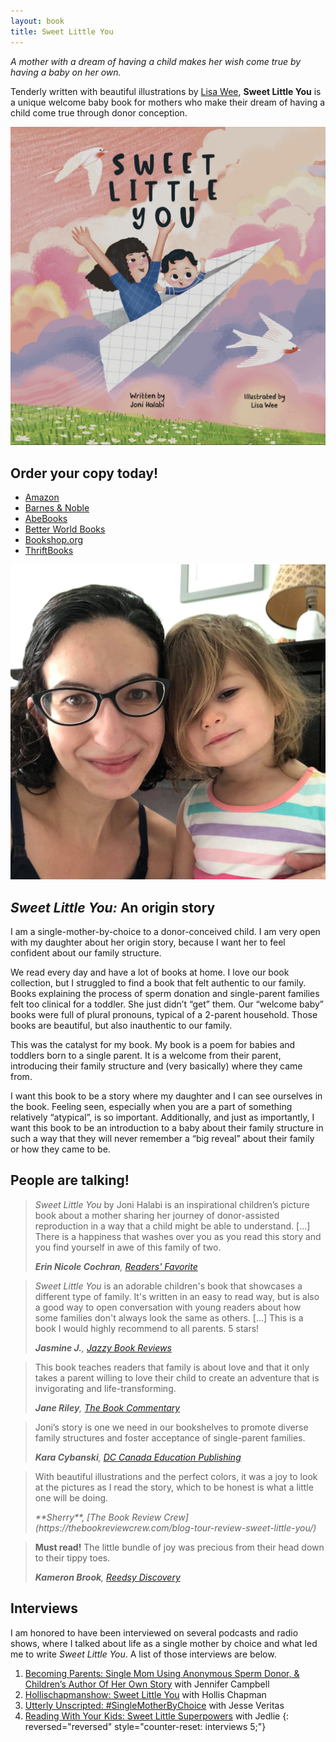 ```yaml
---
layout: book
title: Sweet Little You
---
```


<section markdown="1" class="book-intro" aria-label="Introduction">

<div markdown="1">

_A mother with a dream of having a child makes her wish come true by having a baby on her own._

Tenderly written with beautiful illustrations by [Lisa Wee](https://www.lisawee12.com/), **Sweet Little You** is a unique welcome baby book for mothers who make their dream of having a child come true through donor conception.
</div>

<a href="https://www.book2look.com/book/3BgavuAtA8" alt="View sample pages of Sweet Little You" class="book-sample-link" target="_blank">
  <img src="/assets/images/sweet-little-you-cover.jpg" alt="Book cover of Sweet Little You featuring a mom and baby flying over a field in a paper airplane">
</a>

</section>


<section markdown="1" class="book-order" aria-label="Purchase information">

## Order your copy today!

* [Amazon](https://www.amazon.com/Sweet-Little-You-Joni-Halabi/dp/057839216X/)
* [Barnes & Noble](https://www.barnesandnoble.com/w/sweet-little-you-joni-halabi/1141494961)
* [AbeBooks](https://www.abebooks.com/servlet/BookDetailsPL?bi=31212005551)
* [Better World Books](https://www.betterworldbooks.com/product/detail/Sweet-Little-You-9780578392165) 
* [Bookshop.org](https://bookshop.org/p/books/sweet-little-you-joni-halabi/18515326)
* [ThriftBooks](https://www.thriftbooks.com/w/sweet-little-you_lisa-wee_joni-halabi/37042535/#edition=64976932&idiq=56979118)

</section>


<section markdown="1" class="book-origin" aria-label="Origin story">

<div markdown="1">

![A close-up selfie of Joni, a white woman with dark curly hair and glasses, and her 2-year old daughter, a young white girl with short wavy dark blonde hair.](/assets/images/family.jpg)

</div>

<div markdown="1">

## _Sweet Little You:_ An origin story

I am a single-mother-by-choice to a donor-conceived child. I am very open with my daughter about her origin story, because I want her to feel confident about our family structure.

We read every day and have a lot of books at home. I love our book collection, but I struggled to find a book that felt authentic to our family. Books explaining the process of sperm donation and single-parent families felt too clinical for a toddler. She just didn’t “get” them. Our “welcome baby” books were full of plural pronouns, typical of a 2-parent household. Those books are beautiful, but also inauthentic to our family.

This was the catalyst for my book. My book is a poem for babies and toddlers born to a single parent. It is a welcome from their parent, introducing their family structure and (very basically) where they came from.

I want this book to be a story where my daughter and I can see ourselves in the book. Feeling seen, especially when you are a part of something relatively “atypical”, is so important.  Additionally, and just as importantly, I want this book to be an introduction to a baby about their family structure in such a way that they will never remember a “big reveal” about their family or how they came to be.

</div>

</section>


<section markdown="1" class="book-reviews" aria-label="Reviews">

## People are talking!

<div>

<blockquote markdown="1">

_Sweet Little You_ by Joni Halabi is an inspirational children’s picture book about a mother sharing her journey of donor-assisted reproduction in a way that a child might be able to understand. [...] There is a happiness that washes over you as you read this story and you find yourself in awe of this family of two.

<cite markdown="1">

**Erin Nicole Cochran**, [Readers' Favorite](https://readersfavorite.com/book-review/sweet-little-you)

</cite>

</blockquote>

<blockquote markdown="1">

_Sweet Little You_ is an adorable children's book that showcases a different type of family. It's written in an easy to read way, but is also a good way to open conversation with young readers about how some families don't always look the same as others. [...] This is a book I would highly recommend to all parents. 5 stars!

<cite markdown="1">

**Jasmine J.**, [Jazzy Book Reviews](https://www.jazzybookreviews.com/2022/07/sweet-little-you-by-joni-halabi-book.html)

</cite>

</blockquote>

<blockquote markdown="1">

This book teaches readers that family is about love and that it only takes a parent willing to love their child to create an adventure that is invigorating and life-transforming.

<cite markdown="1">

**Jane Riley**, [The Book Commentary](https://thebookcommentary.com/review-preview/730/sweet-little-you)

</cite>

</blockquote>

<blockquote markdown="1">
      
Joni’s story is one we need in our bookshelves to promote diverse family structures and foster acceptance of single-parent families.

<cite markdown="1">

**Kara Cybanski**, [DC Canada Education Publishing](https://www.dc-canada.ca/blog/review-sweet-little-you-by-joni-halabi/)

</cite>

</blockquote>

<blockquote markdown="1">

With beautiful illustrations and the perfect colors, it was a joy to look at the pictures as I read the story, which to be honest is what a little one will be doing.

<cite markdown="1">
**Sherry**, [The Book Review Crew](https://thebookreviewcrew.com/blog-tour-review-sweet-little-you/)
</cite>

</blockquote>

<blockquote markdown="1">

**Must read!** The little bundle of joy was precious from their head down to their tippy toes.

<cite markdown="1">

**Kameron Brook**, [Reedsy Discovery](https://reedsy.com/discovery/book/sweet-little-you-joni-halabi)

</cite>

</blockquote>

</div>

</section>


<section markdown="1" class="book-interviews" aria-label="Interviews">

## Interviews

I am honored to have been interviewed on several podcasts and radio shows, where I talked about life as a single mother by choice and what led me to write _Sweet Little You_. A list of those interviews are below.

1. [Becoming Parents: Single Mom Using Anonymous Sperm Donor, & Children’s Author Of Her Own Story](https://www.youtube.com/watch?v=7L6oIdMsnzI) with Jennifer Campbell
1. [Hollischapmanshow: Sweet Little You](https://www.podbean.com/site/EpisodeDownload/PB13C4E7128TZM) with Hollis Chapman
1. [Utterly Unscripted: #SingleMotherByChoice](https://open.spotify.com/episode/1hViOh32jWTWTURfcEH2Jq) with Jesse Veritas
1. [Reading With Your Kids: Sweet Little Superpowers](https://readingwithyourkids.libsyn.com/sweet-little-superpowers) with Jedlie
{: reversed="reversed" style="counter-reset: interviews 5;"}

</section>